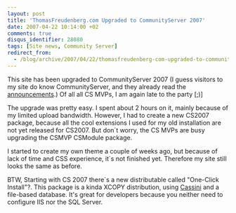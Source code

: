 ```yaml
---
layout: post
title: 'ThomasFreudenberg.com Upgraded to CommunityServer 2007'
date: 2007-04-22 10:14:00 +02
comments: true
disqus_identifier: 28080
tags: [Site news, Community Server]
redirect_from:
  - /blog/archive/2007/04/22/thomasfreudenberg-com-upgraded-to-communityserver-2007.aspx
---
```


This site has been upgraded to CommunityServer 2007 (I guess visitors to my site do know CommunityServer, and they already read the [announcements](http://communityserver.org/forums/t/486717.aspx).) Of all all CS MVPs, I am again late to the party [;)]

The upgrade was pretty easy. I spent about 2 hours on it, mainly because of my limited upload bandwidth. However, I had to create a new CS2007 package, because all the cool extensions I used for my old installation are not yet released for CS2007. But don´t worry, the CS MVPs are busy upgrading the CSMVP CSModule package.

I started to create my own theme a couple of weeks ago, but because of lack of time and CSS experience, it´s not finished yet. Therefore my site still looks the same as before.

BTW, Starting with CS 2007 there´s a new distributable called "One-Click Install"?. This package is a kinda XCOPY distribution, using [Cassini](http://www.asp.net/Projects/Cassini/Download/) and a file-based database. It's great for developers because you neither need to configure IIS nor the SQL Server.

